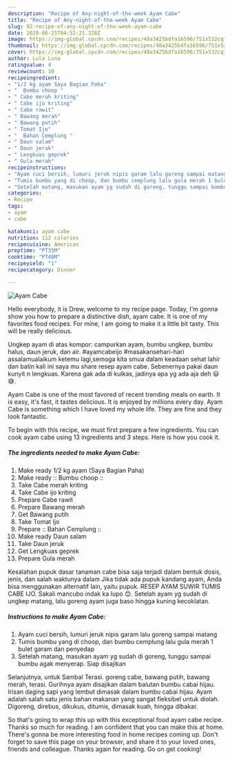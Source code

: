 ```yaml
---
description: "Recipe of Any-night-of-the-week Ayam Cabe"
title: "Recipe of Any-night-of-the-week Ayam Cabe"
slug: 92-recipe-of-any-night-of-the-week-ayam-cabe
date: 2020-06-25T04:52:21.328Z
image: https://img-global.cpcdn.com/recipes/48a3425bdfa16596/751x532cq70/ayam-cabe-foto-resep-utama.jpg
thumbnail: https://img-global.cpcdn.com/recipes/48a3425bdfa16596/751x532cq70/ayam-cabe-foto-resep-utama.jpg
cover: https://img-global.cpcdn.com/recipes/48a3425bdfa16596/751x532cq70/ayam-cabe-foto-resep-utama.jpg
author: Lula Luna
ratingvalue: 4
reviewcount: 10
recipeingredient:
- "1/2 kg ayam Saya Bagian Paha"
- "  Bumbu choop "
- " Cabe merah kriting"
- " Cabe ijo kriting"
- " Cabe rawit"
- " Bawang merah"
- " Bawang putih"
- " Tomat Ijo"
- "  Bahan Cemplung "
- " Daun salam"
- " Daun jeruk"
- " Lengkuas geprek"
- " Gula merah"
recipeinstructions:
- "Ayam cuci bersih, lumuri jeruk nipis garam lalu goreng sampai matang"
- "Tumis bumbu yang di choop, dan bumbu cemplung lalu gula merah 1 bulet garam dan penyedap"
- "Setelah matang, masukan ayam yg sudah di goreng, tunggu sampai bumbu agak menyerap. Siap disajikan"
categories:
- Recipe
tags:
- ayam
- cabe

katakunci: ayam cabe 
nutrition: 112 calories
recipecuisine: American
preptime: "PT35M"
cooktime: "PT48M"
recipeyield: "1"
recipecategory: Dinner

---
```



![Ayam Cabe](https://img-global.cpcdn.com/recipes/48a3425bdfa16596/751x532cq70/ayam-cabe-foto-resep-utama.jpg)

Hello everybody, it is Drew, welcome to my recipe page. Today, I'm gonna show you how to prepare a distinctive dish, ayam cabe. It is one of my favorites food recipes. For mine, I am going to make it a little bit tasty. This will be really delicious.

Ungkep ayam di atas kompor: campurkan ayam, bumbu ungkep, bumbu halus, daun jeruk, dan air. #ayamcabeijo #masakansehari-hari assalamualaikum ketemu lagi,semoga kita smua dalam keadaan sehat lahir dan batin kali ini saya mu share resep ayam cabe. Sebenernya pakai daun kunyit n lengkuas. Karena gak ada di kulkas, jadinya apa yg ada aja deh 😃😅.

Ayam Cabe is one of the most favored of recent trending meals on earth. It is easy, it's fast, it tastes delicious. It is enjoyed by millions every day. Ayam Cabe is something which I have loved my whole life. They are fine and they look fantastic.


To begin with this recipe, we must first prepare a few ingredients. You can cook ayam cabe using 13 ingredients and 3 steps. Here is how you cook it.

<!--inarticleads1-->

##### The ingredients needed to make Ayam Cabe:

1. Make ready 1/2 kg ayam (Saya Bagian Paha)
1. Make ready  :: Bumbu choop ::
1. Take  Cabe merah kriting
1. Take  Cabe ijo kriting
1. Prepare  Cabe rawit
1. Prepare  Bawang merah
1. Get  Bawang putih
1. Take  Tomat Ijo
1. Prepare  :: Bahan Cemplung ::
1. Make ready  Daun salam
1. Take  Daun jeruk
1. Get  Lengkuas geprek
1. Prepare  Gula merah


Kesalahan pupuk dasar tanaman cabe bisa saja terjadi dalam bentuk dosis, jenis, dan salah waktunya dalam Jika tidak ada pupuk kandang ayam, Anda bisa menggunakan alternatif lain, yaitu pupuk. RESEP AYAM SUWIR TUMIS CABE IJO. Sakali mancubo indak ka lupo 😊. Setelah ayam yg sudah di ungkep matang, lalu goreng ayam juga baso hingga kuning kecoklatan. 

<!--inarticleads2-->

##### Instructions to make Ayam Cabe:

1. Ayam cuci bersih, lumuri jeruk nipis garam lalu goreng sampai matang
1. Tumis bumbu yang di choop, dan bumbu cemplung lalu gula merah 1 bulet garam dan penyedap
1. Setelah matang, masukan ayam yg sudah di goreng, tunggu sampai bumbu agak menyerap. Siap disajikan


Selanjutnya, untuk Sambal Terasi. goreng cabe, bawang putih, bawang merah, terasi. Gurihnya ayam disajikan dalam balutan bumbu cabai hijau. Irisan daging sapi yang lembut dimasak dalam bumbu cabai hijau. Ayam adalah salah satu jenis bahan makanan yang sangat fleksibel untuk diolah. Digoreng, direbus, dikukus, ditumis, dimasak kuah, hingga dibakar. 

So that's going to wrap this up with this exceptional food ayam cabe recipe. Thanks so much for reading. I am confident that you can make this at home. There's gonna be more interesting food in home recipes coming up. Don't forget to save this page on your browser, and share it to your loved ones, friends and colleague. Thanks again for reading. Go on get cooking!
